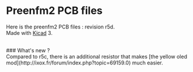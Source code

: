 # Preenfm2 PCB files

Here is the preenfm2 PCB files : revision r5d.<br />
Made with [Kicad](http://kicad-pcb.org/) 3.<br />

<br />
### What's new ?<br />
Compared to r5c, there is an additional resistor that makes [the yellow oled mod](http://ixox.fr/forum/index.php?topic=69159.0) much easier.<br />
